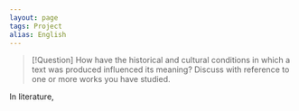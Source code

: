 ```yaml
---
layout: page
tags: Project 
alias: English
---
```


> [!Question] 
> How have the historical and cultural conditions in which a text was produced influenced its meaning? Discuss with reference to one or more works you have studied.

In literature, 